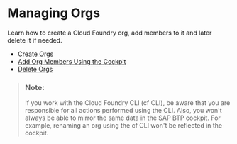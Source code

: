 <!-- loiofe1ebf3cd6fe46798efcaf45c73a54ce -->

# Managing Orgs

Learn how to create a Cloud Foundry org, add members to it and later delete it if needed.

-   [Create Orgs](Create_Orgs_a9b1f54.md)
-   [Add Org Members Using the Cockpit](Add_Org_Members_Using_the_Cockpit_a4eeaf1.md)
-   [Delete Orgs](Delete_Orgs_9a3babd.md)

> ### Note:  
> If you work with the Cloud Foundry CLI \(cf CLI\), be aware that you are responsible for all actions performed using the CLI. Also, you won't always be able to mirror the same data in the SAP BTP cockpit. For example, renaming an org using the cf CLI won't be reflected in the cockpit.

